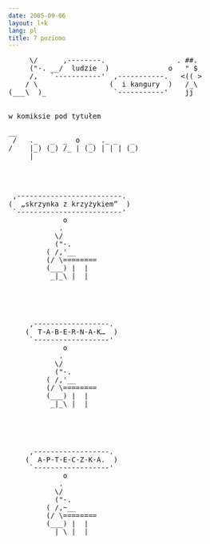 ```yaml
---
date: 2005-09-06
layout: l+k
lang: pl
title: 7 poziomo
---
```


<pre class='ascii-art'>
     \/      ,--------.                 . ##. 
     ("-. __/  ludzie  )              o   " $ 
     /,   `-----------'  ,-----------.   <(( >
    / \                 (  i kangury  )   /_\ 
(___\  )_                `-----------'    jj  


w komiksie pod tytułem

__                              
 /   ._   _  _  o  _  ._ _   _  
/    |_) (_) /_ | (_) | | | (_) 
     |                          




 ,-------------------------. 
(  „skrzynka z krzyżykiem”  )
 `-------------------------' 
             o               
            .                
           \/                
           ("-.              
         ( /,'__             
         (/ \========        
         (___) |  |          
          _|_\ |  |          





     ,------------------.    
    (  T-A-B-E-R-N-A-K…  )   
     `------------------'    
             o               
            .                
           \/                
           ("-.              
         ( /,'__             
         (/ \========        
         (___) |  |          
          _|_\ |  |          





     ,------------------.    
    (  A-P-T-E-C-Z-K-A.  )   
     `------------------'    
             o               
            .                
           \/                
           ("-.              
         ( /,~__             
         (/ \========        
         (___) |  |          
          _|_\ |  |          
</pre>
